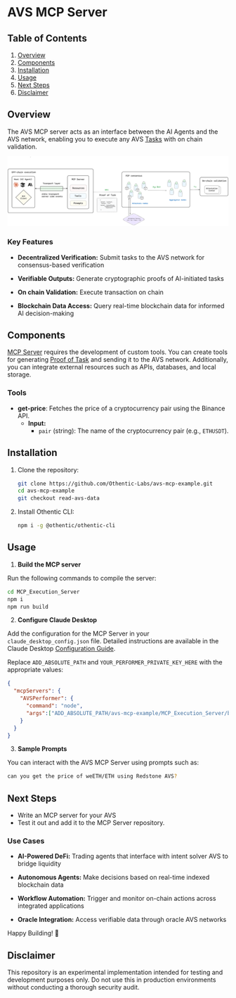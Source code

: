 # AVS MCP Server

## Table of Contents

1. [Overview](#overview)
2. [Components](#components)
3. [Installation](#installation)
4. [Usage](#usage)
5. [Next Steps](#next-steps)
6. [Disclaimer](#disclaimer)
## Overview

The AVS MCP server acts as an interface between the AI Agents and the AVS network, enabling you to execute any AVS [Tasks](https://docs.othentic.xyz/main/avs-framework/othentic-consensus/task-and-task-definitions#task) with on chain validation.

![alt text](image.png)

### Key Features

- **Decentralized Verification:** Submit tasks to the AVS network for consensus-based verification

- **Verifiable Outputs:** Generate cryptographic proofs of AI-initiated tasks

- **On chain Validation:** Execute transaction on chain

- **Blockchain Data Access:** Query real-time blockchain data for informed AI decision-making


## Components
[MCP Server](https://modelcontextprotocol.io/quickstart/server) requires the development of custom tools. You can create tools for generating [Proof of Task](https://docs.othentic.xyz/main/avs-framework/othentic-consensus/proof-of-task) and sending it to the AVS network. Additionally, you can integrate external resources such as APIs, databases, and local storage.

### Tools  

- **get-price**: Fetches the price of a cryptocurrency pair using the Binance API.  
  - **Input:**  
    - `pair` (string): The name of the cryptocurrency pair (e.g., `ETHUSDT`).   

## Installation

1. Clone the repository:

   ```bash
   git clone https://github.com/Othentic-Labs/avs-mcp-example.git
   cd avs-mcp-example
   git checkout read-avs-data
   ```

2. Install Othentic CLI:

   ```bash
   npm i -g @othentic/othentic-cli
   ```


## Usage
1. **Build the MCP server**

Run the following commands to compile the server:

```bash
cd MCP_Execution_Server
npm i
npm run build
```

2. **Configure Claude Desktop**
   
Add the configuration for the MCP Server in your `claude_desktop_config.json` file. Detailed instructions are available in the Claude Desktop [Configuration Guide](https://modelcontextprotocol.io/quickstart/user).

Replace `ADD_ABSOLUTE_PATH` and `YOUR_PERFORMER_PRIVATE_KEY_HERE` with the appropriate values:

```JSON
{
  "mcpServers": {
    "AVSPerformer": {
      "command": "node",
      "args":["ADD_ABSOLUTE_PATH/avs-mcp-example/MCP_Execution_Server/build/index.js"]
    }
  }
}
```

3. **Sample Prompts**
   
You can interact with the AVS MCP Server using prompts such as:

```bash
can you get the price of weETH/ETH using Redstone AVS?
```


## Next Steps
- Write an MCP server for your AVS
- Test it out and add it to the MCP Server repository.

### Use Cases

- **AI-Powered DeFi:** Trading agents that interface with intent solver AVS to bridge liquidity

- **Autonomous Agents:** Make decisions based on real-time indexed blockchain data

- **Workflow Automation:** Trigger and monitor on-chain actions across integrated applications

- **Oracle Integration:** Access verifiable data through oracle AVS networks

Happy Building! 🚀

## Disclaimer

This repository is an experimental implementation intended for testing and development purposes only. Do not use this in production environments without conducting a thorough security audit.

